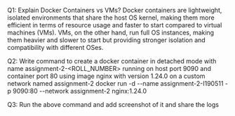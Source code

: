 Q1: Explain Docker Containers vs VMs?
Docker containers are lightweight, isolated environments that share the host OS kernel, making them more efficient in terms of resource usage and faster to start compared to virtual machines (VMs). VMs, on the other hand, run full OS instances, making them heavier and slower to start but providing stronger isolation and compatibility with different OSes.

Q2: Write command to create a docker container in detached mode with name assignment-2-<ROLL_NUMBER> running on host port 9090 and container port 80 using image nginx with version 1.24.0 on a custom network named assignment-2
docker run -d --name assignment-2-I190511 -p 9090:80 --network assignment-2 nginx:1.24.0

Q3: Run the above command and add screenshot of it and share the logs

